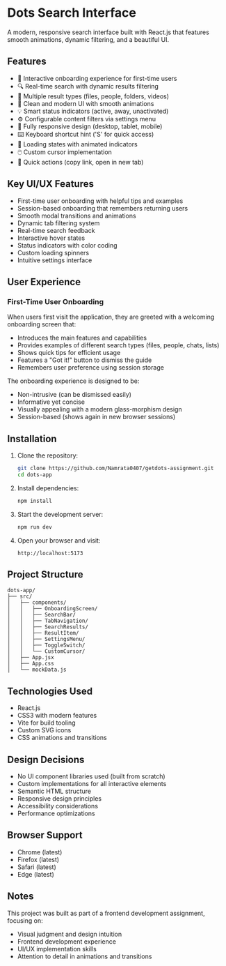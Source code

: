 # Dots Search Interface

A modern, responsive search interface built with React.js that features smooth animations, dynamic filtering, and a beautiful UI.

## Features

- 👋 Interactive onboarding experience for first-time users
- 🔍 Real-time search with dynamic results filtering
- 🎯 Multiple result types (files, people, folders, videos)
- 🎨 Clean and modern UI with smooth animations
- 💡 Smart status indicators (active, away, unactivated)
- ⚙️ Configurable content filters via settings menu
- 📱 Fully responsive design (desktop, tablet, mobile)
- ⌨️ Keyboard shortcut hint ('S' for quick access)
- 🔄 Loading states with animated indicators
- 🖱️ Custom cursor implementation
- 🔗 Quick actions (copy link, open in new tab)

## Key UI/UX Features
- First-time user onboarding with helpful tips and examples
- Session-based onboarding that remembers returning users
- Smooth modal transitions and animations
- Dynamic tab filtering system
- Real-time search feedback
- Interactive hover states
- Status indicators with color coding
- Custom loading spinners
- Intuitive settings interface

## User Experience

### First-Time User Onboarding
When users first visit the application, they are greeted with a welcoming onboarding screen that:
- Introduces the main features and capabilities
- Provides examples of different search types (files, people, chats, lists)
- Shows quick tips for efficient usage
- Features a "Got it!" button to dismiss the guide
- Remembers user preference using session storage

The onboarding experience is designed to be:
- Non-intrusive (can be dismissed easily)
- Informative yet concise
- Visually appealing with a modern glass-morphism design
- Session-based (shows again in new browser sessions)

## Installation

1. Clone the repository:
   ```bash
   git clone https://github.com/Namrata0407/getdots-assignment.git
   cd dots-app
   ```

2. Install dependencies:
   ```bash
   npm install
   ```

3. Start the development server:
   ```bash
   npm run dev
   ```

4. Open your browser and visit:
   ```
   http://localhost:5173
   ```

## Project Structure

```
dots-app/
├── src/
│   ├── components/
│   │   ├── OnboardingScreen/
│   │   ├── SearchBar/
│   │   ├── TabNavigation/
│   │   ├── SearchResults/
│   │   ├── ResultItem/
│   │   ├── SettingsMenu/
│   │   ├── ToggleSwitch/
│   │   └── CustomCursor/
│   ├── App.jsx
│   ├── App.css
│   └── mockData.js
```

## Technologies Used

- React.js
- CSS3 with modern features
- Vite for build tooling
- Custom SVG icons
- CSS animations and transitions

## Design Decisions

- No UI component libraries used (built from scratch)
- Custom implementations for all interactive elements
- Semantic HTML structure
- Responsive design principles
- Accessibility considerations
- Performance optimizations

## Browser Support

- Chrome (latest)
- Firefox (latest)
- Safari (latest)
- Edge (latest)

## Notes

This project was built as part of a frontend development assignment, focusing on:
- Visual judgment and design intuition
- Frontend development experience
- UI/UX implementation skills
- Attention to detail in animations and transitions
